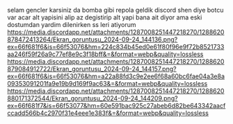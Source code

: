 selam gencler karsiniz da bomba gibi repola geldik discord shen diye botcu var acar alt yapisini alip az degistirip alt yapi bana ait diyor ama eski dostumdan yardim dilenirken ss leri atiyorum
https://media.discordapp.net/attachments/1287008251447218270/1288620878472413264/Ekran_goruntusu_2024-09-24_144136.png?ex=66f681f6&is=66f53076&hm=224c834b45ed0e61f80f96e9f72b8521733aa246f59f26a9c77ef8e9c3f18bff&=&format=webp&quality=lossless
https://media.discordapp.net/attachments/1287008251447218270/1288620879084912722/Ekran_goruntusu_2024-09-24_144157.png?ex=66f681f6&is=66f53076&hm=a22a88fd3c9e2ee6f68a60bc6fae04a3e8a09353091201fa9e19b9d169f9ac63&=&format=webp&quality=lossless
https://media.discordapp.net/attachments/1287008251447218270/1288620880171372544/Ekran_goruntusu_2024-09-24_144209.png?ex=66f681f7&is=66f53077&hm=60e591bac925c27abeb6d82be643342aacfccadd566b4c2970f31e4eee1e383f&=&format=webp&quality=lossless
